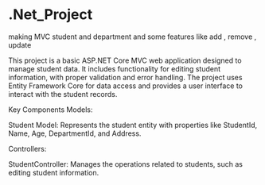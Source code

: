 # .Net_Project
making MVC student and department and some features like add , remove , update



This project is a basic ASP.NET Core MVC web application designed to manage student data. It includes functionality for editing student information, with proper validation and error handling. The project uses Entity Framework Core for data access and provides a user interface to interact with the student records.

Key Components
Models:

Student Model: Represents the student entity with properties like StudentId, Name, Age, DepartmentId, and Address.


Controllers:

StudentController: Manages the operations related to students, such as editing student information.
